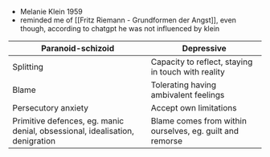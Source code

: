 - Melanie Klein 1959
-  reminded me of  [[Fritz Riemann - Grundformen der Angst]], even though, according to chatgpt he was not influenced by klein

| Paranoid-schizoid | Depressive |
|---|---|
| Splitting | Capacity to reflect, staying in touch with reality |
| Blame | Tolerating having ambivalent feelings |
| Persecutory anxiety | Accept own limitations |
| Primitive defences, eg. manic denial, obsessional, idealisation, denigration | Blame comes from within ourselves, eg. guilt and remorse |
